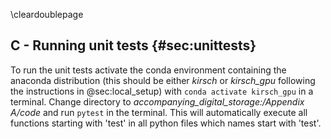
\cleardoublepage

## C - Running unit tests {#sec:unittests}

To run the unit tests activate the conda environment containing the anaconda distribution (this should be either *kirsch* or *kirsch_gpu* following the instructions in @sec:local_setup) with `conda activate kirsch_gpu` in a terminal. Change directory to *accompanying_digital_storage:/Appendix A/code* and run `pytest` in the terminal. This will automatically execute all functions starting with 'test' in all python files which names start with 'test'.  

